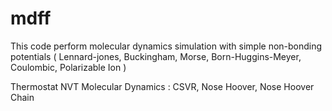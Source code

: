 mdff
====

This code perform molecular dynamics simulation with simple non-bonding potentials 
( Lennard-jones, Buckingham, Morse, Born-Huggins-Meyer, Coulombic, Polarizable Ion )

Thermostat NVT Molecular Dynamics : CSVR, Nose Hoover, Nose Hoover Chain
